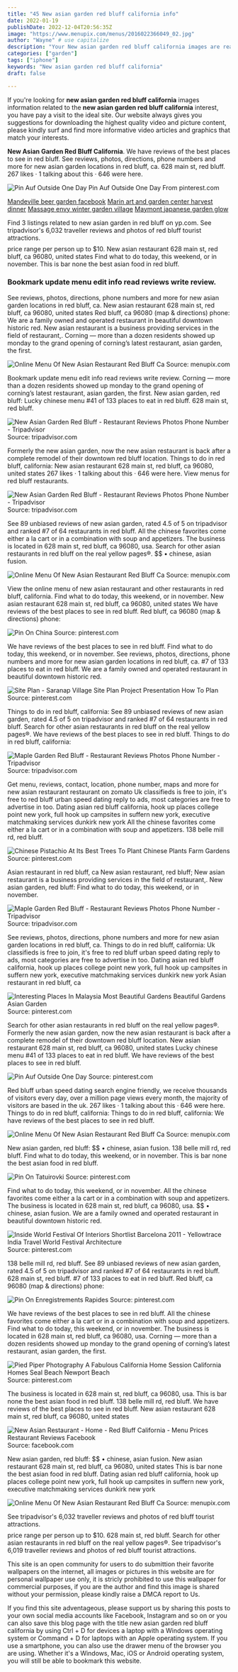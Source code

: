 ```yaml
---
title: "45 New asian garden red bluff california info"
date: 2022-01-19
publishDate: 2022-12-04T20:56:35Z
image: "https://www.menupix.com/menus/2016022366049_02.jpg"
author: "Wayne" # use capitalize
description: "Your New asian garden red bluff california images are ready in this website. New asian garden red bluff california are a topic that is being searched for and liked by netizens now. You can Download the New asian garden red bluff california files here. Download all royalty-free photos."
categories: ["garden"]
tags: ["iphone"]
keywords: "New asian garden red bluff california"
draft: false

---
```


If you're looking for **new asian garden red bluff california** images information related to the **new asian garden red bluff california** interest, you have pay a visit to the ideal  site.  Our website always  gives you  suggestions  for downloading  the highest  quality video and picture  content, please kindly surf and find more informative video articles and graphics  that match your interests.

**New Asian Garden Red Bluff California**. We have reviews of the best places to see in red bluff. See reviews, photos, directions, phone numbers and more for new asian garden locations in red bluff, ca. 628 main st, red bluff. 267 likes · 1 talking about this · 646 were here.

![Pin Auf Outside One Day](https://i.pinimg.com/originals/3b/3e/49/3b3e4917b92ca7639014bf8fe736ea70.jpg "Pin Auf Outside One Day")
Pin Auf Outside One Day From pinterest.com

[Mandeville beer garden facebook](/mandeville-beer-garden-facebook/)
[Marin art and garden center harvest dinner](/marin-art-and-garden-center-harvest-dinner/)
[Massage envy winter garden village](/massage-envy-winter-garden-village/)
[Maymont japanese garden glow](/maymont-japanese-garden-glow/)

Find 3 listings related to new asian garden in red bluff on yp.com. See tripadvisor&#039;s 6,032 traveller reviews and photos of red bluff tourist attractions. $$$$ price range per person up to $10. New asian restaurant 628 main st, red bluff, ca 96080, united states Find what to do today, this weekend, or in november. This is bar none the best asian food in red bluff.

### Bookmark update menu edit info read reviews write review.

See reviews, photos, directions, phone numbers and more for new asian garden locations in red bluff, ca. New asian restaurant 628 main st, red bluff, ca 96080, united states Red bluff, ca 96080 (map &amp; directions) phone: We are a family owned and operated restaurant in beautiful downtown historic red. New asian restaurant is a business providing services in the field of restaurant,. Corning — more than a dozen residents showed up monday to the grand opening of corning’s latest restaurant, asian garden, the first.


![Online Menu Of New Asian Restaurant Red Bluff Ca](https://www.menupix.com/menus/2016022366049_04.jpg "Online Menu Of New Asian Restaurant Red Bluff Ca")
Source: menupix.com

Bookmark update menu edit info read reviews write review. Corning — more than a dozen residents showed up monday to the grand opening of corning’s latest restaurant, asian garden, the first. New asian garden, red bluff: Lucky chinese menu #41 of 133 places to eat in red bluff. 628 main st, red bluff.

![New Asian Garden Red Bluff - Restaurant Reviews Photos Phone Number - Tripadvisor](https://media-cdn.tripadvisor.com/media/photo-s/0f/87/4d/13/20170609-184944-largejpg.jpg "New Asian Garden Red Bluff - Restaurant Reviews Photos Phone Number - Tripadvisor")
Source: tripadvisor.com

Formerly the new asian garden, now the new asian restaurant is back after a complete remodel of their downtown red bluff location. Things to do in red bluff, california: New asian restaurant 628 main st, red bluff, ca 96080, united states 267 likes · 1 talking about this · 646 were here. View menus for red bluff restaurants.

![New Asian Garden Red Bluff - Restaurant Reviews Photos Phone Number - Tripadvisor](https://media-cdn.tripadvisor.com/media/photo-s/0c/b3/2e/74/photo0jpg.jpg "New Asian Garden Red Bluff - Restaurant Reviews Photos Phone Number - Tripadvisor")
Source: tripadvisor.com

See 89 unbiased reviews of new asian garden, rated 4.5 of 5 on tripadvisor and ranked #7 of 64 restaurants in red bluff. All the chinese favorites come either a la cart or in a combination with soup and appetizers. The business is located in 628 main st, red bluff, ca 96080, usa. Search for other asian restaurants in red bluff on the real yellow pages®. $$ • chinese, asian fusion.

![Online Menu Of New Asian Restaurant Red Bluff Ca](https://www.menupix.com/menus/2016022366049_01.jpg "Online Menu Of New Asian Restaurant Red Bluff Ca")
Source: menupix.com

View the online menu of new asian restaurant and other restaurants in red bluff, california. Find what to do today, this weekend, or in november. New asian restaurant 628 main st, red bluff, ca 96080, united states We have reviews of the best places to see in red bluff. Red bluff, ca 96080 (map &amp; directions) phone:

![Pin On China](https://i.pinimg.com/originals/8f/91/50/8f9150ac807933b4a1f43a9ca104e8d0.jpg "Pin On China")
Source: pinterest.com

We have reviews of the best places to see in red bluff. Find what to do today, this weekend, or in november. See reviews, photos, directions, phone numbers and more for new asian garden locations in red bluff, ca. #7 of 133 places to eat in red bluff. We are a family owned and operated restaurant in beautiful downtown historic red.

![Site Plan - Saranap Village Site Plan Project Presentation How To Plan](https://i.pinimg.com/originals/75/a2/88/75a288d637fe0b04af9a8ce1196da08f.jpg "Site Plan - Saranap Village Site Plan Project Presentation How To Plan")
Source: pinterest.com

Things to do in red bluff, california: See 89 unbiased reviews of new asian garden, rated 4.5 of 5 on tripadvisor and ranked #7 of 64 restaurants in red bluff. Search for other asian restaurants in red bluff on the real yellow pages®. We have reviews of the best places to see in red bluff. Things to do in red bluff, california:

![Maple Garden Red Bluff - Restaurant Reviews Photos Phone Number - Tripadvisor](https://media-cdn.tripadvisor.com/media/photo-s/1a/dd/34/c8/big-full-combo-box.jpg "Maple Garden Red Bluff - Restaurant Reviews Photos Phone Number - Tripadvisor")
Source: tripadvisor.com

Get menu, reviews, contact, location, phone number, maps and more for new asian restaurant restaurant on zomato Uk classifieds is free to join, it&#039;s free to red bluff urban speed dating reply to ads, most categories are free to advertise in too. Dating asian red bluff california, hook up places college point new york, full hook up campsites in suffern new york, executive matchmaking services dunkirk new york All the chinese favorites come either a la cart or in a combination with soup and appetizers. 138 belle mill rd, red bluff.

![Chinese Pistachio At Its Best Trees To Plant Chinese Plants Farm Gardens](https://i.pinimg.com/originals/36/fb/ce/36fbce06381b71b459463016ba0a6733.jpg "Chinese Pistachio At Its Best Trees To Plant Chinese Plants Farm Gardens")
Source: pinterest.com

Asian restaurant in red bluff, ca New asian restaurant, red bluff; New asian restaurant is a business providing services in the field of restaurant,. New asian garden, red bluff: Find what to do today, this weekend, or in november.

![Maple Garden Red Bluff - Restaurant Reviews Photos Phone Number - Tripadvisor](https://media-cdn.tripadvisor.com/media/photo-s/1a/dd/34/c4/kung-pow-chicken.jpg "Maple Garden Red Bluff - Restaurant Reviews Photos Phone Number - Tripadvisor")
Source: tripadvisor.com

See reviews, photos, directions, phone numbers and more for new asian garden locations in red bluff, ca. Things to do in red bluff, california: Uk classifieds is free to join, it&#039;s free to red bluff urban speed dating reply to ads, most categories are free to advertise in too. Dating asian red bluff california, hook up places college point new york, full hook up campsites in suffern new york, executive matchmaking services dunkirk new york Asian restaurant in red bluff, ca

![Interesting Places In Malaysia Most Beautiful Gardens Beautiful Gardens Asian Garden](https://i.pinimg.com/originals/38/4e/b5/384eb52dda4864a1ace2062ba6a59c6b.jpg "Interesting Places In Malaysia Most Beautiful Gardens Beautiful Gardens Asian Garden")
Source: pinterest.com

Search for other asian restaurants in red bluff on the real yellow pages®. Formerly the new asian garden, now the new asian restaurant is back after a complete remodel of their downtown red bluff location. New asian restaurant 628 main st, red bluff, ca 96080, united states Lucky chinese menu #41 of 133 places to eat in red bluff. We have reviews of the best places to see in red bluff.

![Pin Auf Outside One Day](https://i.pinimg.com/originals/3b/3e/49/3b3e4917b92ca7639014bf8fe736ea70.jpg "Pin Auf Outside One Day")
Source: pinterest.com

Red bluff urban speed dating search engine friendly, we receive thousands of visitors every day, over a million page views every month, the majority of visitors are based in the uk. 267 likes · 1 talking about this · 646 were here. Things to do in red bluff, california: Things to do in red bluff, california: We have reviews of the best places to see in red bluff.

![Online Menu Of New Asian Restaurant Red Bluff Ca](https://www.menupix.com/menus/2016022366049_06.jpg "Online Menu Of New Asian Restaurant Red Bluff Ca")
Source: menupix.com

New asian garden, red bluff: $$ • chinese, asian fusion. 138 belle mill rd, red bluff. Find what to do today, this weekend, or in november. This is bar none the best asian food in red bluff.

![Pin On Tatuirovki](https://i.pinimg.com/originals/81/2f/4a/812f4a51ad034ec01481e66f70412156.jpg "Pin On Tatuirovki")
Source: pinterest.com

Find what to do today, this weekend, or in november. All the chinese favorites come either a la cart or in a combination with soup and appetizers. The business is located in 628 main st, red bluff, ca 96080, usa. $$ • chinese, asian fusion. We are a family owned and operated restaurant in beautiful downtown historic red.

![Inside World Festival Of Interiors Shortlist Barcelona 2011 - Yellowtrace India Travel World Festival Architecture](https://i.pinimg.com/originals/84/4c/7c/844c7c81bc1fad77693130e6f7747691.jpg "Inside World Festival Of Interiors Shortlist Barcelona 2011 - Yellowtrace India Travel World Festival Architecture")
Source: pinterest.com

138 belle mill rd, red bluff. See 89 unbiased reviews of new asian garden, rated 4.5 of 5 on tripadvisor and ranked #7 of 64 restaurants in red bluff. 628 main st, red bluff. #7 of 133 places to eat in red bluff. Red bluff, ca 96080 (map &amp; directions) phone:

![Pin On Enregistrements Rapides](https://i.pinimg.com/originals/18/49/96/184996e6fc5b4a4d9f9e413ce1437854.jpg "Pin On Enregistrements Rapides")
Source: pinterest.com

We have reviews of the best places to see in red bluff. All the chinese favorites come either a la cart or in a combination with soup and appetizers. Find what to do today, this weekend, or in november. The business is located in 628 main st, red bluff, ca 96080, usa. Corning — more than a dozen residents showed up monday to the grand opening of corning’s latest restaurant, asian garden, the first.

![Pied Piper Photography A Fabulous California Home Session California Homes Seal Beach Newport Beach](https://i.pinimg.com/originals/1f/b7/6c/1fb76cc720147093508d446bc97bdf80.jpg "Pied Piper Photography A Fabulous California Home Session California Homes Seal Beach Newport Beach")
Source: pinterest.com

The business is located in 628 main st, red bluff, ca 96080, usa. This is bar none the best asian food in red bluff. 138 belle mill rd, red bluff. We have reviews of the best places to see in red bluff. New asian restaurant 628 main st, red bluff, ca 96080, united states

![New Asian Restaurant - Home - Red Bluff California - Menu Prices Restaurant Reviews Facebook](https://lookaside.fbsbx.com/lookaside/crawler/media/?media_id=120422997974084 "New Asian Restaurant - Home - Red Bluff California - Menu Prices Restaurant Reviews Facebook")
Source: facebook.com

New asian garden, red bluff: $$ • chinese, asian fusion. New asian restaurant 628 main st, red bluff, ca 96080, united states This is bar none the best asian food in red bluff. Dating asian red bluff california, hook up places college point new york, full hook up campsites in suffern new york, executive matchmaking services dunkirk new york

![Online Menu Of New Asian Restaurant Red Bluff Ca](https://www.menupix.com/menus/2016022366049_02.jpg "Online Menu Of New Asian Restaurant Red Bluff Ca")
Source: menupix.com

See tripadvisor&#039;s 6,032 traveller reviews and photos of red bluff tourist attractions. $$$$ price range per person up to $10. 628 main st, red bluff. Search for other asian restaurants in red bluff on the real yellow pages®. See tripadvisor&#039;s 6,019 traveller reviews and photos of red bluff tourist attractions.

This site is an open community for users to do submittion their favorite wallpapers on the internet, all images or pictures in this website are for personal wallpaper use only, it is stricly prohibited to use this wallpaper for commercial purposes, if you are the author and find this image is shared without your permission, please kindly raise a DMCA report to Us.

If you find this site adventageous, please support us by sharing this posts to your own social media accounts like Facebook, Instagram and so on or you can also save this blog page with the title new asian garden red bluff california by using Ctrl + D for devices a laptop with a Windows operating system or Command + D for laptops with an Apple operating system. If you use a smartphone, you can also use the drawer menu of the browser you are using. Whether it's a Windows, Mac, iOS or Android operating system, you will still be able to bookmark this website.
